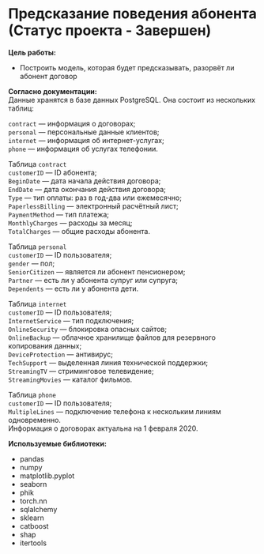# Предсказание поведения абонента (Статус проекта - Завершен)
  
<b> Цель работы:</b> 
- Построить модель, которая будет предсказывать, разорвёт ли абонент договор

<b> Согласно документации: </b>  
Данные хранятся в базе данных PostgreSQL. Она состоит из нескольких таблиц:  

`contract` — информация о договорах;  
`personal` — персональные данные клиентов;  
`internet` — информация об интернет-услугах;  
`phone` — информация об услугах телефонии.  


Таблица `contract`  
`customerID` — ID абонента;  
`BeginDate` — дата начала действия договора;  
`EndDate` — дата окончания действия договора;  
`Type` — тип оплаты: раз в год-два или ежемесячно;  
`PaperlessBilling` — электронный расчётный лист;  
`PaymentMethod` — тип платежа;  
`MonthlyCharges` — расходы за месяц;  
`TotalCharges` — общие расходы абонента.  


Таблица `personal`  
`customerID` — ID пользователя;  
`gender` — пол;  
`SeniorCitizen` — является ли абонент пенсионером;  
`Partner` — есть ли у абонента супруг или супруга;  
`Dependents` — есть ли у абонента дети.


Таблица `internet`  
`customerID` — ID пользователя;  
`InternetService` — тип подключения;  
`OnlineSecurity` — блокировка опасных сайтов;  
`OnlineBackup` — облачное хранилище файлов для резервного копирования данных;  
`DeviceProtection` — антивирус;  
`TechSupport` — выделенная линия технической поддержки;  
`StreamingTV` — стриминговое телевидение;  
`StreamingMovies` — каталог фильмов.  


Таблица `phone`  
`customerID` — ID пользователя;  
`MultipleLines` — подключение телефона к нескольким линиям одновременно.  
Информация о договорах актуальна на 1 февраля 2020.

<b> Используемые библиотеки: </b>
- pandas
- numpy
- matplotlib.pyplot
- seaborn
- phik
- torch.nn
- sqlalchemy
- sklearn
- catboost
- shap
- itertools

